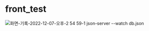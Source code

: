 # front_test
![화면-기록-2022-12-07-오후-2 54 59-1](https://user-images.githubusercontent.com/82989054/206112808-f9acd30d-a15c-4bed-a5ae-1eebce229ccc.gif)
json-server --watch db.json   
